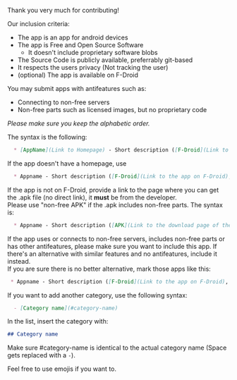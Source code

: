 Thank you very much for contributing!

Our inclusion criteria:
* The app is an app for android devices
* The app is Free and Open Source Software
  * It doesn't include proprietary software blobs
* The Source Code is publicly available, preferrably git-based
* It respects the users privacy (Not tracking the user)
* (optional) The app is available on F-Droid

You may submit apps with antifeatures such as:
* Connecting to non-free servers
* Non-free parts such as licensed images, but no proprietary code

*Please make sure you keep the alphabetic order.*

The syntax is the following:
```markdown
  * [AppName](Link to Homepage) - Short description ([F-Droid](Link to the app on F-Droid), [Source Code](Link to the source code))
```
If the app doesn't have a homepage, use
```markdown
  * Appname - Short description ([F-Droid](Link to the app on F-Droid), [Source Code](Link to the source code))
```
If the app is not on F-Droid, provide a link to the page where you can get the .apk file (no direct link), it **must** be from the developer.  
Please use "non-free APK" if the .apk includes non-free parts.
The syntax is:
```markdown
  * Appname - Short description ([APK](Link to the download page of the .apk), [Source Code](Link to the source code))
```
If the app uses or connects to non-free servers, includes non-free parts or has other antifeatures, please make sure you want to include this app. If there's an alternative with similar features and no antifeatures, include it instead.  
If you are sure there is no better alternative, mark those apps like this:
```markdown
 * Appname - Short description ([F-Droid](Link to the app on F-Droid), [Source Code](Link to the source code)) :warning: A few words about the antifeature.
```


If you want to add another category, use the following syntax:
```markdown
  - [Category name](#category-name)
```
In the list, insert the category with:
```markdown
## Category name
```
Make sure #category-name is identical to the actual category name (Space gets replaced with a `-`).

Feel free to use emojis if you want to.
